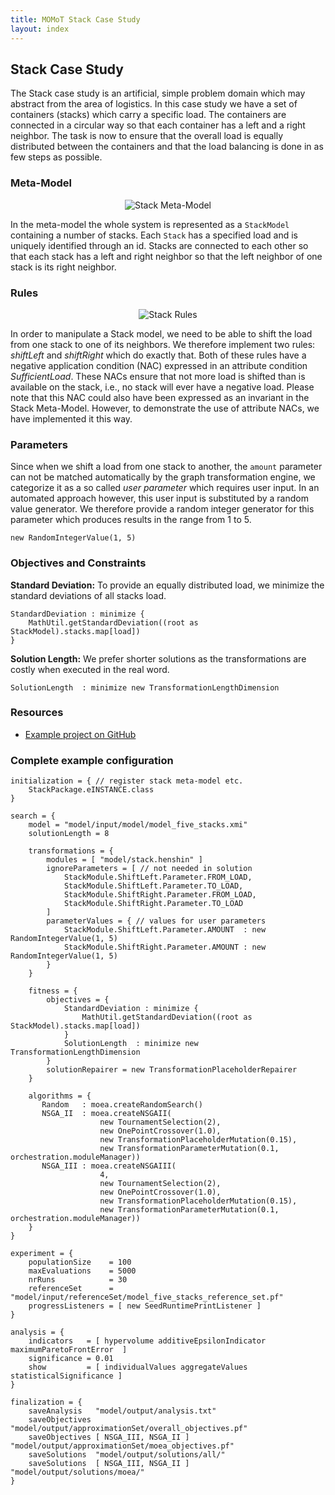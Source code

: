 ```yaml
---
title: MOMoT Stack Case Study
layout: index
---
```


## Stack Case Study
The Stack case study is an artificial, simple problem domain which may abstract from the area of logistics.
In this case study we have a set of containers (stacks) which carry a specific load. 
The containers are connected in a circular way so that each container has a left and a right neighbor.
The task is now to ensure that the overall load is equally distributed between the containers and that the load balancing is done in as few steps as possible.

### Meta-Model
<div style="text-align:center">
<img src="http://martin-fleck.github.io/momot/images/casestudy/stack/stack_mm.svg" alt="Stack Meta-Model" />
</div>

In the meta-model the whole system is represented as a ```StackModel``` containing a number of stacks. 
Each ```Stack``` has a specified load and is uniquely identified through an id.
Stacks are connected to each other so that each stack has a left and right neighbor so that the left neighbor of one stack is its right neighbor. 

### Rules
<div style="text-align:center">
<img src="http://martin-fleck.github.io/momot/images/casestudy/stack/stack_rules.svg" alt="Stack Rules" />
</div>

In order to manipulate a Stack model, we need to be able to shift the load from one stack to one of its neighbors. 
We therefore implement two rules: *shiftLeft* and *shiftRight* which do exactly that.
Both of these rules have a negative application condition (NAC) expressed in an attribute condition *SufficientLoad*.
These NACs ensure that not more load is shifted than is available on the stack, i.e., no stack will ever have a negative load. 
Please note that this NAC could also have been expressed as an invariant in the Stack Meta-Model.
However, to demonstrate the use of attribute NACs, we have implemented it this way.

### Parameters
Since when we shift a load from one stack to another, the ``amount`` parameter can not be matched automatically by the graph transformation engine, we categorize it as a so called *user parameter* which requires user input. In an automated approach however, this user input is substituted by a random value generator. We therefore provide a random integer generator for this parameter which produces results in the range from 1 to 5.

```
new RandomIntegerValue(1, 5)
```

### Objectives and Constraints
**Standard Deviation:** To provide an equally distributed load, we minimize the standard deviations of all stacks load.

```
StandardDeviation : minimize { 
	MathUtil.getStandardDeviation((root as StackModel).stacks.map[load])
}
```

**Solution Length:** We prefer shorter solutions as the transformations are costly when executed in the real word.

```
SolutionLength 	: minimize new TransformationLengthDimension
```

### Resources
* [Example project on GitHub](https://github.com/martin-fleck/momot/tree/master/projects/at.ac.tuwien.big.momot.examples.stack)

### Complete example configuration

```
initialization = { // register stack meta-model etc.
	StackPackage.eINSTANCE.class
}

search = {
	model = "model/input/model/model_five_stacks.xmi"
	solutionLength = 8
	
	transformations = {
		modules = [ "model/stack.henshin" ] 
		ignoreParameters = [ // not needed in solution
			StackModule.ShiftLeft.Parameter.FROM_LOAD,
			StackModule.ShiftLeft.Parameter.TO_LOAD,
			StackModule.ShiftRight.Parameter.FROM_LOAD, 
			StackModule.ShiftRight.Parameter.TO_LOAD
		]		
		parameterValues = { // values for user parameters
			StackModule.ShiftLeft.Parameter.AMOUNT  : new RandomIntegerValue(1, 5)
			StackModule.ShiftRight.Parameter.AMOUNT : new RandomIntegerValue(1, 5)
		}
	}
	
	fitness = {
		objectives = { 
		 	StandardDeviation : minimize { 
		 		MathUtil.getStandardDeviation((root as StackModel).stacks.map[load])
		 	}
		 	SolutionLength 	: minimize new TransformationLengthDimension
		}
		solutionRepairer = new TransformationPlaceholderRepairer
	}
	
	algorithms = {
	   Random	: moea.createRandomSearch()
	   NSGA_II	: moea.createNSGAII(
	   				new TournamentSelection(2),
	   				new OnePointCrossover(1.0), 
					new TransformationPlaceholderMutation(0.15),
					new TransformationParameterMutation(0.1, orchestration.moduleManager))
	   NSGA_III	: moea.createNSGAIII(
	   				4,
	   				new TournamentSelection(2),
	   				new OnePointCrossover(1.0), 
					new TransformationPlaceholderMutation(0.15),
					new TransformationParameterMutation(0.1, orchestration.moduleManager))
	}	
}

experiment = {
	populationSize    = 100
	maxEvaluations    = 5000
	nrRuns            = 30
	referenceSet      = "model/input/referenceSet/model_five_stacks_reference_set.pf"
	progressListeners = [ new SeedRuntimePrintListener ]
}
	
analysis = {
	indicators   = [ hypervolume additiveEpsilonIndicator maximumParetoFrontError  ]
	significance = 0.01
	show         = [ individualValues aggregateValues statisticalSignificance ]
}
	
finalization = {
	saveAnalysis   "model/output/analysis.txt"
	saveObjectives "model/output/approximationSet/overall_objectives.pf"
	saveObjectives [ NSGA_III, NSGA_II ] "model/output/approximationSet/moea_objectives.pf"
	saveSolutions  "model/output/solutions/all/"
	saveSolutions  [ NSGA_III, NSGA_II ] "model/output/solutions/moea/"	
}	
```
